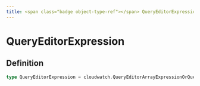 ```yaml
---
title: <span class="badge object-type-ref"></span> QueryEditorExpression
---
```

# <span class="badge object-type-ref"></span> QueryEditorExpression

## Definition

```go
type QueryEditorExpression = cloudwatch.QueryEditorArrayExpressionOrQueryEditorPropertyExpressionOrQueryEditorGroupByExpressionOrQueryEditorFunctionExpressionOrQueryEditorFunctionParameterExpressionOrQueryEditorOperatorExpression
```
